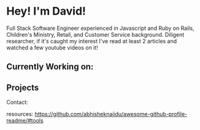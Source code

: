 # Hey! I'm David!

Full Stack Software Engineer experienced in Javascript and Ruby on Rails, Children's Ministry, Retail, and Customer Service background. Diligent researcher, if it's caught my interest I've read at least 2 articles and watched a few youtube videos on it!

## Currently Working on:

## Projects

Contact:

<i class="devicon-css3-plain-wordmark"></i>
<i class="devicon-github-original-wordmark"></i>
<i class="devicon-html5-plain-wordmark"></i>
<i class="devicon-javascript-plain"></i><i class="devicon-react-original-wordmark"></i><i class="devicon-rails-plain-wordmark"></i><i class="devicon-ruby-plain"></i>

resources:
https://github.com/abhisheknaiidu/awesome-github-profile-readme/#tools
